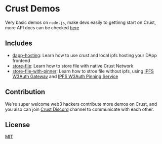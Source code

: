 # Crust Demos

Very basic demos on `node.js`, make devs easily to gettinng start on Crust, more API docs can be checked [here](https://apps.crust.network/docs)

## Includes

- [dapp-hosting](./dapp-hosting): Learn how to use crust and local ipfs hosting your DApp frontend
- [store-file](./store-file): Learn how to store file with native Crust Network
- [store-file-with-pinner](./store-file-with-pinner): Learn how to stroe file without ipfs, using [IPFS W3Auth Gateway](https://github.com/crustio/ipfs-w3auth-gateway) and [IPFS W3Auth Pinning Service](https://github.com/crustio/ipfs-w3auth-pinning-service)

## Contribution

We're super welcome web3 hackers contribute more demos on Crust, and you also can join [Crust Discord](https://discord.gg/njNWb8BHnc) channel to communicate with each other.

## License

[MIT](./LICENSE)
